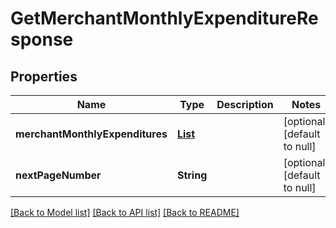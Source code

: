 # GetMerchantMonthlyExpenditureResponse
## Properties

| Name | Type | Description | Notes |
|------------ | ------------- | ------------- | -------------|
| **merchantMonthlyExpenditures** | [**List**](MerchantMonthlyExpenditure.md) |  | [optional] [default to null] |
| **nextPageNumber** | **String** |  | [optional] [default to null] |

[[Back to Model list]](../README.md#documentation-for-models) [[Back to API list]](../README.md#documentation-for-api-endpoints) [[Back to README]](../README.md)

